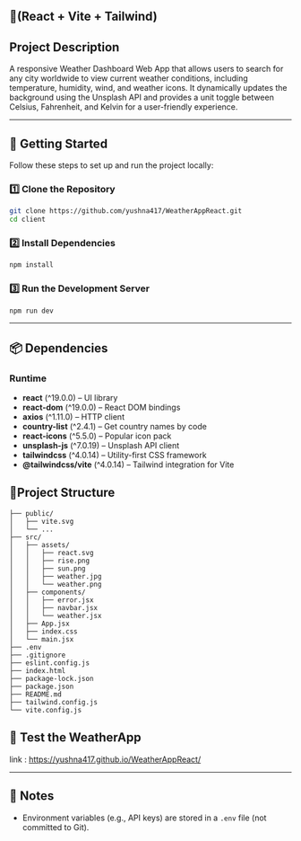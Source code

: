 

## 🎴(React + Vite + Tailwind)

## Project Description
A responsive Weather Dashboard Web App that allows users to search for any city worldwide to view current weather conditions, including temperature, humidity, wind, and weather icons. It dynamically updates the background using the Unsplash API and provides a unit toggle between Celsius, Fahrenheit, and Kelvin for a user-friendly experience.

---

## 🚀 Getting Started

Follow these steps to set up and run the project locally:


### 1️⃣ Clone the Repository
```bash
git clone https://github.com/yushna417/WeatherAppReact.git
cd client
````

### 2️⃣ Install Dependencies

```bash
npm install
```

### 3️⃣ Run the Development Server

```bash
npm run dev
```



---

## 📦 Dependencies

### Runtime

* **react** (^19.0.0) – UI library
* **react-dom** (^19.0.0) – React DOM bindings
* **axios** (^1.11.0) – HTTP client
* **country-list** (^2.4.1) – Get country names by code
* **react-icons** (^5.5.0) – Popular icon pack
* **unsplash-js** (^7.0.19) – Unsplash API client
* **tailwindcss** (^4.0.14) – Utility-first CSS framework
* **@tailwindcss/vite** (^4.0.14) – Tailwind integration for Vite

## 👜Project Structure
```
├── public/
│   ├── vite.svg
│   └── ...
├── src/
│   ├── assets/
│   │   ├── react.svg
│   │   ├── rise.png
│   │   ├── sun.png
│   │   ├── weather.jpg
│   │   └── weather.png
│   ├── components/
│   │   ├── error.jsx
│   │   ├── navbar.jsx
│   │   └── weather.jsx
│   ├── App.jsx
│   ├── index.css
│   └── main.jsx
├── .env
├── .gitignore
├── eslint.config.js
├── index.html
├── package-lock.json
├── package.json
├── README.md
├── tailwind.config.js
└── vite.config.js
```

## 🧪 Test the WeatherApp
link : https://yushna417.github.io/WeatherAppReact/

---

## 📝 Notes

* Environment variables (e.g., API keys) are stored in a `.env` file (not committed to Git).


